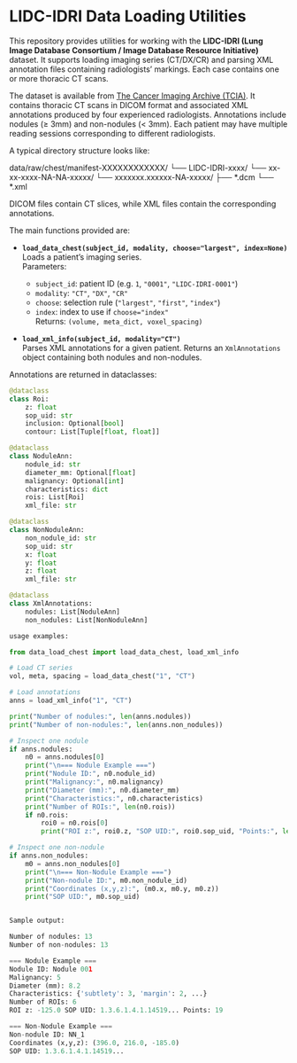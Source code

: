# LIDC-IDRI Data Loading Utilities

This repository provides utilities for working with the **LIDC-IDRI (Lung Image Database Consortium / Image Database Resource Initiative)** dataset. It supports loading imaging series (CT/DX/CR) and parsing XML annotation files containing radiologists’ markings. Each case contains one or more thoracic CT scans.

The dataset is available from [The Cancer Imaging Archive (TCIA)](https://wiki.cancerimagingarchive.net/display/Public/LIDC-IDRI). It contains thoracic CT scans in DICOM format and associated XML annotations produced by four experienced radiologists. Annotations include nodules (≥ 3mm) and non-nodules (< 3mm). Each patient may have multiple reading sessions corresponding to different radiologists.

A typical directory structure looks like:

data/raw/chest/manifest-XXXXXXXXXXXX/
└── LIDC-IDRI-xxxx/
└── xx-xx-xxxx-NA-NA-xxxxx/
└── xxxxxxx.xxxxxx-NA-xxxxx/
├── *.dcm
└── *.xml


DICOM files contain CT slices, while XML files contain the corresponding annotations.

The main functions provided are:

- **`load_data_chest(subject_id, modality, choose="largest", index=None)`**  
  Loads a patient’s imaging series.  
  Parameters:  
  - `subject_id`: patient ID (e.g. `1`, `"0001"`, `"LIDC-IDRI-0001"`)  
  - `modality`: `"CT"`, `"DX"`, `"CR"`  
  - `choose`: selection rule (`"largest"`, `"first"`, `"index"`)  
  - `index`: index to use if `choose="index"`  
  Returns: `(volume, meta_dict, voxel_spacing)`

- **`load_xml_info(subject_id, modality="CT")`**  
  Parses XML annotations for a given patient. Returns an `XmlAnnotations` object containing both nodules and non-nodules.

Annotations are returned in dataclasses:

```python
@dataclass
class Roi:
    z: float
    sop_uid: str
    inclusion: Optional[bool]
    contour: List[Tuple[float, float]]

@dataclass
class NoduleAnn:
    nodule_id: str
    diameter_mm: Optional[float]
    malignancy: Optional[int]
    characteristics: dict
    rois: List[Roi]
    xml_file: str

@dataclass
class NonNoduleAnn:
    non_nodule_id: str
    sop_uid: str
    x: float
    y: float
    z: float
    xml_file: str

@dataclass
class XmlAnnotations:
    nodules: List[NoduleAnn]
    non_nodules: List[NonNoduleAnn]

usage examples:

from data_load_chest import load_data_chest, load_xml_info

# Load CT series
vol, meta, spacing = load_data_chest("1", "CT")

# Load annotations
anns = load_xml_info("1", "CT")

print("Number of nodules:", len(anns.nodules))
print("Number of non-nodules:", len(anns.non_nodules))

# Inspect one nodule
if anns.nodules:
    n0 = anns.nodules[0]
    print("\n=== Nodule Example ===")
    print("Nodule ID:", n0.nodule_id)
    print("Malignancy:", n0.malignancy)
    print("Diameter (mm):", n0.diameter_mm)
    print("Characteristics:", n0.characteristics)
    print("Number of ROIs:", len(n0.rois))
    if n0.rois:
        roi0 = n0.rois[0]
        print("ROI z:", roi0.z, "SOP UID:", roi0.sop_uid, "Points:", len(roi0.contour))

# Inspect one non-nodule
if anns.non_nodules:
    m0 = anns.non_nodules[0]
    print("\n=== Non-Nodule Example ===")
    print("Non-nodule ID:", m0.non_nodule_id)
    print("Coordinates (x,y,z):", (m0.x, m0.y, m0.z))
    print("SOP UID:", m0.sop_uid)


Sample output:

Number of nodules: 13
Number of non-nodules: 13

=== Nodule Example ===
Nodule ID: Nodule 001
Malignancy: 5
Diameter (mm): 8.2
Characteristics: {'subtlety': 3, 'margin': 2, ...}
Number of ROIs: 6
ROI z: -125.0 SOP UID: 1.3.6.1.4.1.14519... Points: 19

=== Non-Nodule Example ===
Non-nodule ID: NN_1
Coordinates (x,y,z): (396.0, 216.0, -185.0)
SOP UID: 1.3.6.1.4.1.14519...

